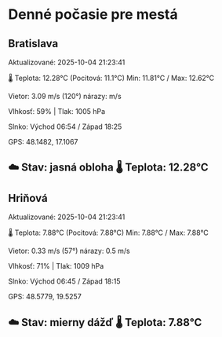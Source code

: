 ﻿# Denné počasie pre mestá

## Bratislava
Aktualizované: 2025-10-04 21:23:41

🌡️ Teplota: 12.28°C 
(Pocitová: 11.1°C)
Min: 11.81°C / Max: 12.62°C

Vietor: 3.09 m/s    (120°) 
nárazy:  m/s

Vlhkosť: 59% | Tlak: 1005 hPa

Slnko: Východ 06:54 / Západ 18:25

GPS: 48.1482, 17.1067

☁️ Stav: jasná obloha        🌡️ Teplota: 12.28°C
---

## Hriňová
Aktualizované: 2025-10-04 21:23:41

🌡️ Teplota: 7.88°C 
(Pocitová: 7.88°C)
Min: 7.88°C / Max: 7.88°C

Vietor: 0.33 m/s (57°)
nárazy: 0.5 m/s

Vlhkosť: 71% | Tlak: 1009 hPa

Slnko: Východ 06:45 / Západ 18:15

GPS: 48.5779, 19.5257

☁️ Stav: mierny dážď        🌡️ Teplota: 7.88°C
---
